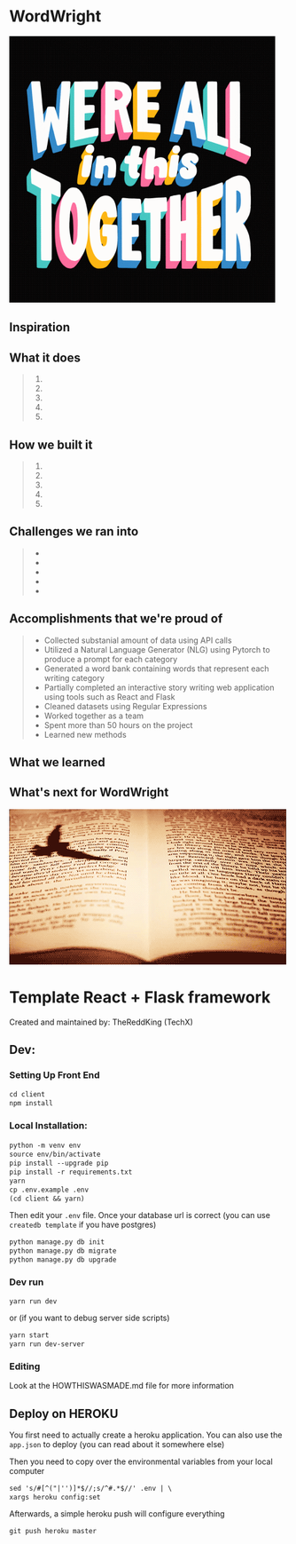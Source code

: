 # WordWright
![words](pictures/together.gif)

## Inspiration
 

## What it does
>   1. 
>   2. 
>   3. 
>   4. 
>   5. 

## How we built it
>   1.
>   2.
>   3.
>   4.
>   5.

## Challenges we ran into
>   * 
>   *
>   *
>   *
>   *

## Accomplishments that we're proud of
>   * Collected substanial amount of data using API calls
>   * Utilized a Natural Language Generator (NLG) using Pytorch to produce a prompt for each category
>   * Generated a word bank containing words that represent each writing category 
>   * Partially completed an interactive story writing web application using tools such as React and Flask
>   * Cleaned datasets using Regular Expressions
>   * Worked together as a team 
>   * Spent more than 50 hours on the project
>   * Learned new methods


## What we learned
> 

## What's next for WordWright
>

![words2](pictures/read&write.gif)

# Template React + Flask framework

Created and maintained by: TheReddKing (TechX)

## Dev:

### Setting Up Front End

    cd client
    npm install
    


### Local Installation:

    python -m venv env
    source env/bin/activate
    pip install --upgrade pip
    pip install -r requirements.txt
    yarn
    cp .env.example .env
    (cd client && yarn)

Then edit your `.env` file. Once your database url is correct (you can use `createdb template` if you have postgres)

    python manage.py db init
    python manage.py db migrate
    python manage.py db upgrade

### Dev run

    yarn run dev
    
or (if you want to debug server side scripts)

    yarn start
    yarn run dev-server


### Editing

Look at the HOWTHISWASMADE.md file for more information

## Deploy on HEROKU

You first need to actually create a heroku application. You can also use the `app.json` to deploy (you can read about it somewhere else)

Then you need to copy over the environmental variables from your local computer

    sed 's/#[^("|'')]*$//;s/^#.*$//' .env | \
    xargs heroku config:set

Afterwards, a simple heroku push will configure everything

    git push heroku master
